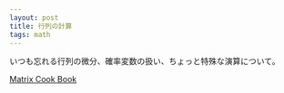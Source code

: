 ```yaml
---
layout: post
title: 行列の計算
tags: math
---
```


いつも忘れる行列の微分、確率変数の扱い、ちょっと特殊な演算について。

[Matrix Cook Book](http://www2.imm.dtu.dk/pubdb/views/edoc_download.php/3274/pdf/imm3274.pdf)
